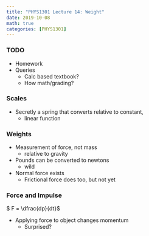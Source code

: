 ```yaml
---
title: "PHYS1301 Lecture 14: Weight"
date: 2019-10-08
math: true 
categories: [PHYS1301]
---
```


### TODO

- Homework
- Queries
    - Calc based textbook?
    - How math/grading?

### Scales 

- Secretly a spring that converts relative to constant, 
    - linear function

### Weights

- Measurement of force, not mass
    - relative to gravity
- Pounds can be converted to newtons
    - wild
- Normal force exists
    - Frictional force does too, but not yet

### Force and Impulse

$ F = \dfrac{dp}{dt}$ 

- Applying force to object changes momentum
    - Surprised?
